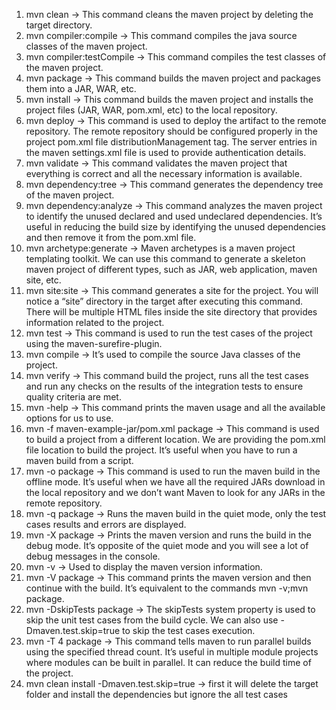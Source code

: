 1. mvn clean  -> This command cleans the maven project by deleting the target directory.
2. mvn compiler:compile  -> This command compiles the java source classes of the maven project.
3. mvn compiler:testCompile  -> This command compiles the test classes of the maven project.
4. mvn package  -> This command builds the maven project and packages them into a JAR, WAR, etc.
5. mvn install  -> This command builds the maven project and installs the project files (JAR, WAR, pom.xml, etc) to the local repository.
6. mvn deploy  -> This command is used to deploy the artifact to the remote repository. The remote repository should be configured properly in the project pom.xml file distributionManagement tag. The server entries in the maven settings.xml file is used to provide authentication details.
7. mvn validate  -> This command validates the maven project that everything is correct and all the necessary information is available.
8. mvn dependency:tree  -> This command generates the dependency tree of the maven project.
9. mvn dependency:analyze  -> This command analyzes the maven project to identify the unused declared and used undeclared dependencies. It’s useful in reducing the build size by identifying the unused dependencies and then remove it from the pom.xml file.
10. mvn archetype:generate  -> Maven archetypes is a maven project templating toolkit. We can use this command to generate a skeleton maven project of different types, such as JAR, web application, maven site, etc.
11. mvn site:site  -> This command generates a site for the project. You will notice a “site” directory in the target after executing this command. There will be multiple HTML files inside the site directory that provides information related to the project.
12. mvn test  -> This command is used to run the test cases of the project using the maven-surefire-plugin.
13. mvn compile  -> It’s used to compile the source Java classes of the project.
14. mvn verify  -> This command build the project, runs all the test cases and run any checks on the results of the integration tests to ensure quality criteria are met.
15. mvn -help  -> This command prints the maven usage and all the available options for us to use.
16. mvn -f maven-example-jar/pom.xml package  -> This command is used to build a project from a different location. We are providing the pom.xml file location to build the project. It’s useful when you have to run a maven build from a script.
17. mvn -o package  -> This command is used to run the maven build in the offline mode. It’s useful when we have all the required JARs download in the local repository and we don’t want Maven to look for any JARs in the remote repository.
18. mvn -q package  -> Runs the maven build in the quiet mode, only the test cases results and errors are displayed.
19. mvn -X package  -> Prints the maven version and runs the build in the debug mode. It’s opposite of the quiet mode and you will see a lot of debug messages in the console.
20. mvn -v  -> Used to display the maven version information.
21. mvn -V package  -> This command prints the maven version and then continue with the build. It’s equivalent to the commands mvn -v;mvn package.
22. mvn -DskipTests package  -> The skipTests system property is used to skip the unit test cases from the build cycle. We can also use -Dmaven.test.skip=true to skip the test cases execution.
23. mvn -T 4 package  -> This command tells maven to run parallel builds using the specified thread count. It’s useful in multiple module projects where modules can be built in parallel. It can reduce the build time of the project.
24. mvn clean install -Dmaven.test.skip=true -> first it will delete the target folder and install the dependencies but ignore the all test cases
 